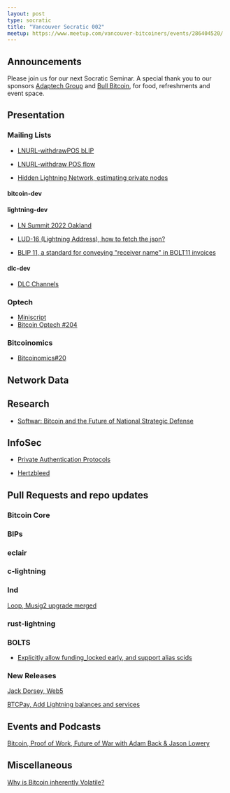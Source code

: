 ```yaml
---
layout: post
type: socratic
title: "Vancouver Socratic 002"
meetup: https://www.meetup.com/vancouver-bitcoiners/events/286404520/
---
```


## Announcements
Please join us for our next Socratic Seminar. A special thank you to our sponsors [Adaptech Group](https://adaptechgroup.com/) and [Bull Bitcoin](https://www.bullbitcoin.com/), for food, refreshments and event space.

## Presentation

<!-- ## Mailing Lists  Bitcoin Optech -->

### Mailing Lists

- [LNURL-withdrawPOS bLIP](https://lists.linuxfoundation.org/pipermail/lightning-dev/2022-June/003597.html)

- [LNURL-withdraw POS flow](https://github.com/lightning/blips/pull/16)

- [Hidden Lightning Network, estimating private nodes](https://github.com/BitcoinDevShop/hidden-lightning-network)

#### bitcoin-dev

#### lightning-dev

- [LN Summit 2022 Oakland](https://lists.linuxfoundation.org/pipermail/lightning-dev/2022-June/003600.html)

- [LUD-16 (Lightning Address), how to fetch the json?](https://github.com/fiatjaf/lnurl-rfc/issues/93)

- [BLIP 11, a standard for conveying "receiver name" in BOLT11 invoices](https://github.com/lightning/blips/blob/master/blip-0011.md)

#### dlc-dev

- [DLC Channels](https://github.com/discreetlogcontracts/dlcspecs/pull/196)

### Optech

- [Miniscript](https://bitcoinops.org/en/topics/miniscript/)
- [Bitcoin Optech #204](https://bitcoinops.org/en/newsletters/2022/06/15/)

### Bitcoinomics

- [Bitcoinomics#20](https://only21.substack.com/p/202220?s=r)

## Network Data

## Research

- [Softwar: Bitcoin and the Future of National Strategic Defense](https://twitter.com/JasonPLowery/status/1533925550598889478)

## InfoSec

- [Private Authentication Protocols](https://github.com/sipa/writeups/tree/main/private-authentication-protocols)

- [Hertzbleed](https://www.hertzbleed.com/)

## Pull Requests and repo updates

### Bitcoin Core

<!-- ### rust-bitcoin -->

<!-- ### secp256k1 -->

<!-- ### secp256k1-zkp -->

### BIPs

### eclair

### c-lightning

### lnd

[Loop, Musig2 upgrade merged](https://github.com/lightninglabs/loop/pull/497)

### rust-lightning

### BOLTS

- [Explicitly allow funding_locked early, and support alias scids](https://github.com/lightning/bolts/pull/910)

### New Releases

[Jack Dorsey, Web5](https://developer.tbd.website/projects/web5)

[BTCPay, Add Lightning balances and services](https://github.com/btcpayserver/btcpayserver/pull/3838)

## Events and Podcasts

[Bitcoin, Proof of Work, Future of War with Adam Back & Jason Lowery](https://www.youtube.com/watch?v=37w4vxeYL8U)

<!-- ## Mining -->

## Miscellaneous
[Why is Bitcoin inherently Volatile?](https://gist.github.com/fernandonm/81cb21bdce0910055de32b98ee4119e1)
